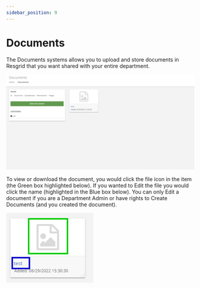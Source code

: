```yaml
---
sidebar_position: 9
---
```


# Documents

The Documents systems allows you to upload and store documents in Resgrid that you want shared with your entire department. 

![Documents Home](/img/modules/documents/DocumentsHome.png)


To view or download the document, you would click the file icon in the item (the Green box highlighted below). If you wanted to Edit the file you would click the name (highlighted in the Blue box below). You can only Edit a document if you are a Department Admin or have rights to Create Documents (and you created the document).

![Document](/img/modules/documents/DocumentItem.png)

